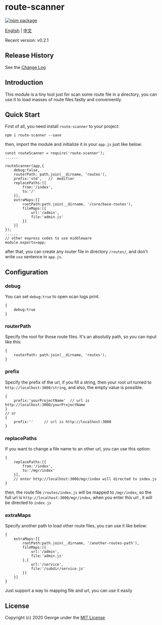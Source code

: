 # route-scanner

[![npm package](https://img.shields.io/badge/npm-v0.2.1-brightgreen)](https://www.npmjs.com/package/route-scanner)&nbsp;


[English](README.md) | [中文](docs/cn/readme_cn.md)

Recent version: v0.2.1

## Release History
See the [Change Log](docs/en/changelog.md)

## Introduction
This module is a tiny tool just for scan some route file in a directory, you can use it to load masses of route files fastly and conveniently.

## Quick Start
First of all, you need install `route-scanner` to your project:
```
npm i route-scanner --save
```

then, import the module and initialize it in your `app.js` just like below:
```
const routeScanner = require('route-scanner');
......

routeScanner(app,{
    debug:false,
    routerPath: path.join(__dirname, 'routes'),
    prefix:'std',   //  modifier
    replacePaths:[{
        from:'/index',
        to:'/'
    }],
    extraMaps:[{
        rootPath:path.join(__dirname, '/core/base-routes'),
        fileMaps:[{
            url:'/admin',
            file:'admin.js'
        }]
    }]
});
......
// other express codes to use middleware
module.exports=app;
``` 

after that, you can create any router file in directory `/routes/`, and don't write `use` sentence in `app.js`.  


## Configuration
### debug
You can set `debug:true` to open scan logs print.
```
{
    debug:true
}
```
### routerPath
Specify the root for those route files. It's an absolutly path, so you can input like this:
```
{
    routerPath: path.join(__dirname, 'routes'),
}
```

### prefix
Specify the prefix of the url, if you fill a string, then your root url turned to `http://localhost:3000/string`, and also, the empty value is possible.
```
{
    prefix:'yourProjectName'  // url is http://localhost:3000/yourProjectName
}
// or 
{
    prefix:''     // url is http://localhost:3000
}
```

### replacePaths
If you want to change a file name to an other url, you can use this option:
```
{
    replacePaths:[{
        from:'/index',
        to:'/mgr/index'
    }],
    // enter http://localhost:3000/mgr/index will directed to index.js
}
```
then, the route file `/routes/index.js` will be mapped to `/mgr/index`,
so the full url is `http://localhost:3000/mgr/index`, when you enter
this url , it will be directed to `index.js`

### extraMaps
Specify another path to load other route files, you can use it like below:
```
{
    extraMaps:[{
        rootPath:path.join(__dirname, '/another-routes-path'),
        fileMaps:[{
            url:'/admin',
            file:'admin.js'
        },{
            url:'/service',
            file:'/subdir/service.js'
        }]
    }]
}
```

Just support a way to mapping file and url, you can use it easily


## License
Copyright (c) 2020 George under the [MIT License](LICENSE)


